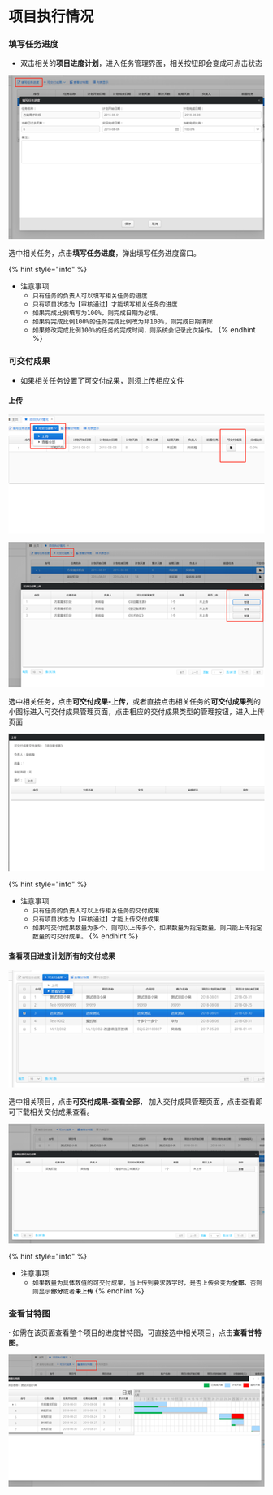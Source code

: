 # 项目执行情况

### **填写任务进度**

* 双击相关的**项目进度计划**，进入任务管理界面，相关按钮即会变成可点击状态

![](../.gitbook/assets/image%20%2826%29.png)

选中相关任务，点击**填写任务进度**，弹出填写任务进度窗口。

{% hint style="info" %}
* 注意事项
  * `只有任务的负责人可以填写相关任务的进度`
  * `只有项目状态为【审核通过】才能填写相关任务的进度`
  * `如果完成比例填写为100%，则完成日期为必填。`
  * `如果将完成比例100%的任务完成比例改为非100%，则完成日期清除`
  * `如果修改完成比例100%的任务的完成时间，则系统会记录此次操作。`
{% endhint %}

### **可交付成果**

* 如果相关任务设置了可交付成果，则须上传相应文件

#### **上传**

![](../.gitbook/assets/image%20%2846%29.png)

![](../.gitbook/assets/image%20%2867%29.png)

选中相关任务，点击**可交付成果-上传**，或者直接点击相关任务的**可交付成果列**的小图标进入可交付成果管理页面，点击相应的交付成果类型的管理按钮，进入上传页面

![](../.gitbook/assets/image%20%2864%29.png)

{% hint style="info" %}
* 注意事项
  * `只有任务的负责人可以上传相关任务的交付成果`
  * `只有项目状态为【审核通过】才能上传交付成果`
  * `如果可交付成果数量为多个，则可以上传多个，如果数量为指定数量，则只能上传指定数量的可交付成果。`
{% endhint %}

#### **查看项目进度计划所有的交付成果**

![](../.gitbook/assets/image%20%285%29.png)

选中相关项目，点击**可交付成果-查看全部**， 加入交付成果管理页面，点击查看即可下载相关交付成果查看。

![](../.gitbook/assets/image%20%2836%29.png)

{% hint style="info" %}
* 注意事项
  * `如果数量为具体数值的可交付成果，当上传到要求数字时，是否上传会变为`**`全部`**`，否则则显示`**`部分`**`或者`**`未上传`**
{% endhint %}

### **查看甘特图**

·         如需在该页面查看整个项目的进度甘特图，可直接选中相关项目，点击**查看甘特图**。

![](../.gitbook/assets/image%20%2863%29.png)

